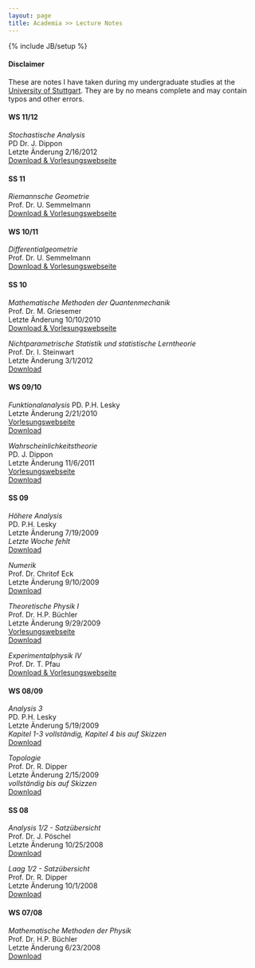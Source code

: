 ```yaml
---
layout: page
title: Academia >> Lecture Notes
---
```

{% include JB/setup %}

<div class="bs-component">
	<div class="alert alert-warning">
        <h4>Disclaimer</h4>
        <p>These are notes I have taken during my undergraduate studies at the <a href="http://www.mathematik.uni-stuttgart.de/">University of Stuttgart</a>. They are by no means complete and may contain typos and other errors.</p>
	</div>
</div>

#### WS 11/12

_Stochastische Analysis_  
PD Dr. J. Dippon  
Letzte Änderung 2/16/2012  
[Download & Vorlesungswebseite](http://www.isa.uni-stuttgart.de/LstStoch/Dippon/Lehre/SA11/)

#### SS 11

_Riemannsche Geometrie_  
Prof. Dr. U. Semmelmann  
[Download & Vorlesungswebseite](http://www.igt.uni-stuttgart.de/LstGeo/Semmelmann/riemgeo.t)

#### WS 10/11

_Differentialgeometrie_  
Prof. Dr. U. Semmelmann  
[Download & Vorlesungswebseite](http://www.mathematik.uni-stuttgart.de/studium/infomat/DiffGeom-Semmelmann-WS10/)

#### SS 10

_Mathematische Methoden der Quantenmechanik_    
Prof. Dr. M. Griesemer  
Letzte Änderung 10/10/2010  
[Download & Vorlesungswebseite](http://www.mathematik.uni-stuttgart.de/studium/infomat/MMQM-Griesemer-SS10/)

_Nichtparametrische Statistik und statistische Lerntheorie_  
Prof. Dr. I. Steinwart  
Letzte Änderung 3/1/2012  
[Download](/Download/ss10/SLT-Mitschrieb)



#### WS 09/10

_Funktionalanalysis_
PD. P.H. Lesky  
Letzte Änderung 2/21/2010  
[Vorlesungswebseite](http://www.iadm.uni-stuttgart.de/LstAnaMPhy/Lesky/Vorlesungen/09_10-Funktionalanalysis/)  
[Download](/Download/ws09/FunkAna-Mitschrieb)

_Wahrscheinlichkeitstheorie_  
PD. J. Dippon  
Letzte Änderung 11/6/2011  
[Vorlesungswebseite](http://www.isa.uni-stuttgart.de/LstStoch/Dippon/Lehre/WT09/)  
[Download](/Download/ws09/WT-Mitschrieb)

#### SS 09

_Höhere Analysis_  
PD. P.H. Lesky  
Letzte Änderung 7/19/2009  
_Letzte Woche fehlt_  
[Download](/Download/ss09/Ana-4-Mitschrieb)


_Numerik_  
Prof. Dr. Chritof Eck  
Letzte Änderung 9/10/2009  
[Download](/Download/ss09/Numerik-Mitschrieb)

_Theoretische Physik I_  
Prof. Dr. H.P. Büchler  
Letzte Änderung 9/29/2009  
[Vorlesungswebseite](http://www.itp3.uni-stuttgart.de/lehre/Archiv/Courses_upto_ss13/)  
[Download](/Download/ss09/Theo-1-Mitschrieb)

_Experimentalphysik IV_  
Prof. Dr. T. Pfau  
[Download & Vorlesungswebseite](http://www.pi5.uni-stuttgart.de/de/teaching/lectures/show_file.php/lectures/96/)


#### WS 08/09

_Analysis 3_  
PD. P.H. Lesky  
Letzte Änderung 5/19/2009  
_Kapitel 1-3 vollständig, Kapitel 4 bis auf Skizzen_  
[Download](/Download/ws08/Ana-3-Mitschrieb)


_Topologie_  
Prof. Dr. R. Dipper  
Letzte Änderung 2/15/2009  
_vollständig bis auf Skizzen_  
[Download](/Download/ws08/Topo-Mitschrieb)

#### SS 08

_Analysis 1/2 - Satzübersicht_  
Prof. Dr. J. Pöschel  
Letzte Änderung 10/25/2008  
[Download](/Download/ss08/Ana-Zusa)


_Laag 1/2 - Satzübersicht_  
Prof. Dr. R. Dipper  
Letzte Änderung 10/1/2008  
[Download](/Download/ss08/Laag-Zusa)


#### WS 07/08

_Mathematische Methoden der Physik_  
Prof. Dr. H.P. Büchler  
Letzte Änderung 6/23/2008  
[Download](/Download/ws07/MMdPh_Skript)